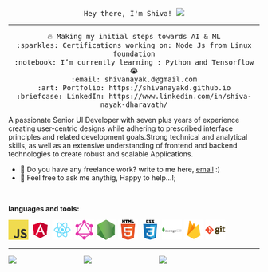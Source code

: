 
<p align="center">
  <samp>
    Hey there, I'm Shiva! <img src="https://media.giphy.com/media/hvRJCLFzcasrR4ia7z/giphy.gif" width="25px"><br>
  </samp>
</p>

<hr /> 
<p align="center">
  <samp>
    🔥 Making my initial steps towards AI & ML  <br>
    :sparkles: Certifications working on: Node Js from Linux foundation <br>
    :notebook: I’m currently learning : Python and Tensorflow 😭  <br>
    :email:	shivanayak.d@gmail.com <br>
    :art: Portfolio: https://shivanayakd.github.io <br>
    :briefcase: LinkedIn: https://www.linkedin.com/in/shiva-nayak-dharavath/ <br>
  </samp>
</p>

A passionate Senior UI Developer with seven plus years of experience creating user-centric designs while adhering to prescribed interface principles and related development goals.Strong technical and analytical skills, as well as an extensive understanding of frontend and backend technologies to create robust and scalable Applications.

- 💼 Do you have any freelance work? write to me here, [email](mailto:shivanayak.d@gmail.com) :)
- 💬 Feel free to ask me anythig, Happy to help...!;

<br>

**languages and tools:**  

<code><img height="40" src="https://raw.githubusercontent.com/github/explore/80688e429a7d4ef2fca1e82350fe8e3517d3494d/topics/javascript/javascript.png"></code>
<code><img height="40" src="https://raw.githubusercontent.com/github/explore/80688e429a7d4ef2fca1e82350fe8e3517d3494d/topics/angular/angular.png"></code>
<code><img height="40" src="https://raw.githubusercontent.com/github/explore/80688e429a7d4ef2fca1e82350fe8e3517d3494d/topics/react/react.png"></code>
<code><img height="40" src="https://raw.githubusercontent.com/github/explore/5c058a388828bb5fde0bcafd4bc867b5bb3f26f3/topics/graphql/graphql.png"></code>
<code><img height="40" src="https://raw.githubusercontent.com/github/explore/80688e429a7d4ef2fca1e82350fe8e3517d3494d/topics/nodejs/nodejs.png"></code>
<code><img height="40" src="https://raw.githubusercontent.com/github/explore/80688e429a7d4ef2fca1e82350fe8e3517d3494d/topics/html/html.png"></code>
<code><img height="40" src="https://raw.githubusercontent.com/github/explore/80688e429a7d4ef2fca1e82350fe8e3517d3494d/topics/css/css.png"></code>
<code><img height="40" src="https://raw.githubusercontent.com/github/explore/80688e429a7d4ef2fca1e82350fe8e3517d3494d/topics/mongodb/mongodb.png"></code>
<code><img height="40" src="https://raw.githubusercontent.com/github/explore/80688e429a7d4ef2fca1e82350fe8e3517d3494d/topics/firebase/firebase.png"></code>
<code><img height="40" src="https://raw.githubusercontent.com/github/explore/80688e429a7d4ef2fca1e82350fe8e3517d3494d/topics/git/git.png"></code>

<hr />

<div style="display: flex;">
 <img class="img" src="https://github-readme-stackoverflow.vercel.app/?userID=6825064" width="30%"/>
 <img class="img" src="https://github-readme-stats.vercel.app/api?username=shivanayakd" width="30%"/>
 <img class="img" src="https://github-readme-stats.vercel.app/api/top-langs/?username=shivanayakd" width="30%"/>
</div>

